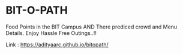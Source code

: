 # BIT-O-PATH
Food Points in the BIT Campus AND There prediced crowd and Menu Details.
Enjoy Hassle Free Outings..!!

Link : https://adityaarc.github.io/bitopath/

